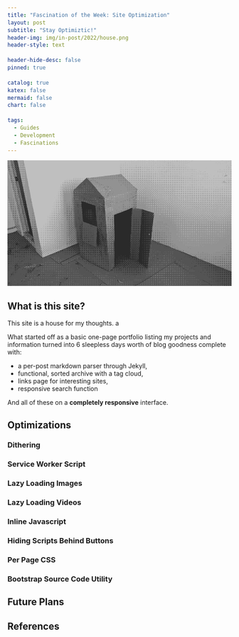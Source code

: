 ```yaml
---
title: "Fascination of the Week: Site Optimization"
layout: post
subtitle: "Stay Optimiztic!"
header-img: img/in-post/2022/house.png
header-style: text

header-hide-desc: false
pinned: true

catalog: true
katex: false
mermaid: false
chart: false

tags:
  - Guides
  - Development
  - Fascinations
---
```


![Cardboard House](/img/in-post/2022/house.png)

## What is this site?

This site is a house for my thoughts. a

What started off as a basic one-page portfolio listing my projects and information turned into 6 sleepless days worth of blog goodness complete with: 
- a per-post markdown parser through Jekyll,
- functional, sorted archive with a tag cloud,
- links page for interesting sites,
- responsive search function

And all of these on a **completely responsive** interface.

## Optimizations

### Dithering

### Service Worker Script

### Lazy Loading Images

### Lazy Loading Videos

### Inline Javascript

### Hiding Scripts Behind Buttons

### Per Page CSS

### Bootstrap Source Code Utility

## Future Plans

## References